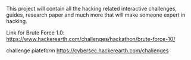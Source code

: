 This project will contain all the hacking related interactive challenges, guides, research paper and much more that will make someone expert in hacking.


Link for Brute Force 1.0:
https://www.hackerearth.com/challenges/hackathon/brute-force-10/

challenge plateform
https://cybersec.hackerearth.com/challenges